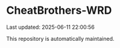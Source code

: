 # CheatBrothers-WRD

Last updated: 2025-06-11 22:00:56

This repository is automatically maintained.

